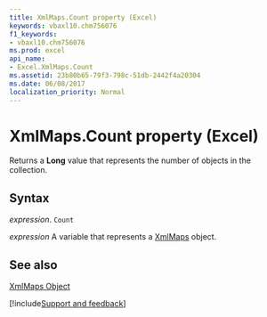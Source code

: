 ```yaml
---
title: XmlMaps.Count property (Excel)
keywords: vbaxl10.chm756076
f1_keywords:
- vbaxl10.chm756076
ms.prod: excel
api_name:
- Excel.XmlMaps.Count
ms.assetid: 23b80b65-79f3-798c-51db-2442f4a20304
ms.date: 06/08/2017
localization_priority: Normal
---
```



# XmlMaps.Count property (Excel)

Returns a  **Long** value that represents the number of objects in the collection.


## Syntax

_expression_. `Count`

_expression_ A variable that represents a [XmlMaps](./Excel.XmlMaps.md) object.


## See also


[XmlMaps Object](Excel.XmlMaps.md)

[!include[Support and feedback](~/includes/feedback-boilerplate.md)]